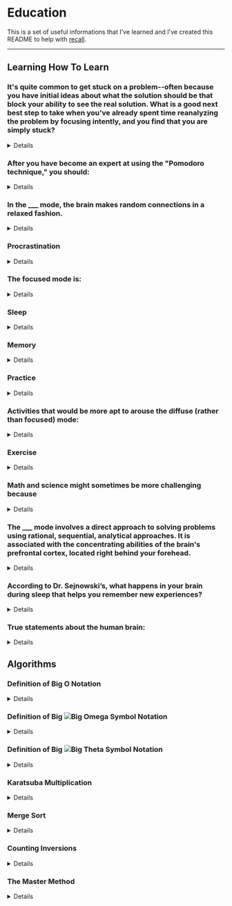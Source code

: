 # Education
This is a set of useful informations that I've learned and I've created this README to help with [recall](https://en.wikipedia.org/wiki/Recall_(memory)).

---

## Learning How To Learn

### It's quite common to get stuck on a problem--often because you have initial ideas about what the solution should be that block your ability to see the real solution. What is a good next best step to take when you've already spent time reanalyzing the problem by focusing intently, and you find that you are simply stuck?
<details>

* Take a little break. You can focus on something different, or even just relax and not focus on anything at all, perhaps going out for a walk. 
* Taking a little break is a good idea. Taking your attention off of what you want to solve helps allow other neural modes to have access to the material. You won't be conscious of your brain continuing to work in the background on the problem--but it is!
</details>

### After you have become an expert at using the "Pomodoro technique," you should:
<details>

* Continue to use the "Pomodoro technique" when you have difficulty learning a subject or getting yourself motivated to get started on the task, but make sure to also take breaks in between your Pomodoro sessions. 
* The Pomodoro technique is a time-management, time-boxing technique in which the focused-learning mode is utilized on some task or logically related tasks for 25 minutes continuously, with zero interruptions. It helps you focus on learning, and when you break/reward yourself, it helps you internalize what you went through during the Pomodoro session.
</details>


### In the ___ mode, the brain makes random connections in a relaxed fashion.
<details>
diffuse


![Diffuse Mode Octopus](images/learning-how-to-learn/diffuse-mode-octopus.png)
![Diffuse Mode Pinball Machine](images/learning-how-to-learn/diffuse-mode.jpg)
</details>


### Procrastination
<details>

* When you don't want to work on something, a sense of neural discomfort arises. However, researchers have found that not long after you might start working on something that you find unpleasant, that neural discomfort disappears. So an important aspect of tackling procrastination is to just get yourself through that initial period of discomfort. The Pomodoro technique helps you do that.
* Everybody has some issues with procrastination.
* Even if you keep right on task by prioritizing and working on the most important things, you are still procrastinating on whatever you are not working on. But if you are properly prioritizing your work--and also allowing for a little relaxation time in your life!--your problems with procrastination can be minimized.
</details>


### The focused mode is:
<details>

* Ideas, concepts, and problem-solving techniques that are at least somewhat familiar to you--your previous knowledge lays a sort of underlying neural pathway that you tend to follow.
* A pinball machine that has bumpers which are very tightly grouped together, so the pinball (the thought) can't go very far without bumping into a bumper.


![Focused Mode Pinball Machine](images/learning-how-to-learn/focus-mode.jpg)
</details>


### Sleep
<details>

* Too little sleep over too long a time is associated with all sorts of nasty conditions, including headaches, depression, heart disease, diabetes, and just plain dying earlier.
* During sleep, your brain erases the less important parts of memories and simultaneously strengthens areas that you need or want to remember.
</details>


### Memory
<details>

* Repetition is needed so your metabolic vampires--natural dissipating processes--don't suck the memories away.
* Research has shown that if you try to glue things into your memory by repeating something twenty times in one evening, for example, it won't stick nearly as well as if you practice it the same number of times over several days.
* Long term memory is like a storage warehouse.
</details>


### Practice
<details>

* Practice helps make memories more permanent.
* Neurons become linked together through repeated use. The more abstract something is, the more important it is to PRACTICE in order to bring these ideas into reality for you.
</details>


### Activities that would be more apt to arouse the diffuse (rather than focused) mode:
<details>

* Go for a walk.
* Getting some form of exercise while not concentrating on anything in particular.
* Take a shower.
</details>


### Exercise
<details>

* Helps improve your ability to learn and remember.
* Research is showing that exercise seems to be just as important as an enriched environment in allowing the brain to grow new neurons and remain healthy.
</details>


### Math and science might sometimes be more challenging because
<details>

* Math is not so directly related to emotions that we can feel.
* Math and science often involves more abstract, rather than concrete, ideas.
* In math and science, it's sometimes difficult to find analogous real-world concepts to point to--the abstract nature of a `+` symbol, for example, isn't like the word cow, which involves an animal you can directly point to.
</details>


### The ___ mode involves a direct approach to solving problems using rational, sequential, analytical approaches. It is associated with the concentrating abilities of the brain's prefrontal cortex, located right behind your forehead.
<details>
Focused


![Focused Mode Prefrontal Cortex](images/learning-how-to-learn/focused-mode-prefrontal-cortex.png)
</details>


### According to Dr. Sejnowski’s, what happens in your brain during sleep that helps you remember new experiences?
<details>Your brain forms new synapses.</details>


### True statements about the human brain:
<details>

* Sleeping helps the brain form new synapses (neural connections).
* Brain connectivity is dynamic (that is, it changes), not static.
</details>


## Algorithms

### Definition of Big O Notation
<details>

Let `T(n)` be a function on `n = 1, 2, 3,...`. Then `T(n) = O(f(n))` if and only if there exist constant `c, n_0 > 0` such that `T(n) <= cf(n)`. For all `n >= n_0`.
</details>


### Definition of Big ![Big Omega Symbol][big_omega] Notation
<details>

Let `T(n)` be a function on `n = 1, 2, 3,...`. Then ![tn_omega_fn][tn_omega_fn] if and only if there exist constant `c, n_0 > 0` such that `T(n) >= cf(n)`. For all `n >= n_0`.

[tn_omega_fn]: https://render.githubusercontent.com/render/math?math=T(n)%20=%20\Omega(f(n))
[big_omega]: https://render.githubusercontent.com/render/math?math=\Omega
</details>


### Definition of Big ![Big Theta Symbol][big_theta] Notation
<details>

Let `T(n)` be a function on `n = 1, 2, 3,...`. Then ![tn_theta_fn][tn_theta_fn] if and only if ![tn_omega_fn] and `T(n) = O(f(n))`.

[tn_theta_fn]: https://render.githubusercontent.com/render/math?math=T(n)%20=%20\Theta(f(n))
[big_theta]: https://render.githubusercontent.com/render/math?math=\Theta
</details>


### Karatsuba Multiplication
<details>

Karatsuba Mutiplication is a recursive algorithm for multiplying two `n` digit numbers.

* Time Complexity: `O(n^(log_2(3)))` which is approximately `O(n^1.59)`
* Space Complexity: `O(n)`


```
// x = 10^(n/2) * a + b
// y = 10^(n/2) * c + d
// x * y = 10^n * a * c  + 10^(n/2) * (a * d + b * c) + (b * d)
// 1. Recursively compute ac
// 2. Recursively compute bd
// 3. Recursively compute (a + b)(c + d) = ac + bd + ad + bc
// Gauss' Trick: (3) - (1) - (2) = ad + bc
// Upshot: Only need three recursive multiplications (and some additions)
def karatsuba(x, y) {
    if (x < 10 && y < 10) {
        return x * y
    }

    // calculate the size of the input (the number of digits)
    n = min(size_base10(x), size_base10(y))
    nHalf = n / 2

    // split the digits in the middle
    xHigh, xLow = split_at(x, nHalf)
    yHigh, yLow = split_at(y, nHalf)

    // 3 calls made to numbers that are approximately half the size
    z0 = karatsuba(xLow, yLow)
    z1 = karatsuba((xLow + xHigh), (yLow + yHigh))
    z2 = karatsuba(xHigh, yHigh)

    return (z2 * 10^(nHalf * 2)) + ((z1 - z2 - z0) * 10^nHalf) + z0
}
```

*Here is the [implementation](../algorithms-data-structures/karatsuba-multiplication/Karatsuba.java)*
</details>


### Merge Sort
<details>

[Merge sort](https://en.wikipedia.org/wiki/Merge_sort) is a [divide and conquer](https://en.wikipedia.org/wiki/Divide-and-conquer_algorithm) that sorts an array of `n` numbers.

* Time Complexity: `O(nlogn)`
* Space Complexity: `O(n)`


```
/**                                                                                                                             
 * Given the array of integers, sort them in ascending order.                                                                   
 * @param nums - The list of numbers                                                                                            
 * @param left - The start index                                                                                                
 * @param right - The end index                                                                                                 
 */                                                                                                                             
private static void mergeSort(int[] nums, int left, int right) {                                                                
  if (left >= right) {
      return;
  }

  // Get the middle index between [left, right] using bit shift to prevent overflow
  int mid = left + ((right - left) >> 1);

  mergeSort(nums, left, mid);
  mergeSort(nums, mid + 1, right);

  // merge the left and right in sorted order
  int[] sorted = new int[right - left + 1];

  int sortedIndex = 0;
  int leftIndex = left;
  int rightIndex = mid + 1;

  while (leftIndex <= mid && rightIndex <= right) {
      if (nums[leftIndex] < nums[rightIndex]) {
      sorted[sortedIndex] = nums[leftIndex++];
      } else {
      sorted[sortedIndex] = nums[rightIndex++];
      }
      sortedIndex += 1;
  }

  // copy the rest of elements into the sorted array
  while (leftIndex <= mid) sorted[sortedIndex++] = nums[leftIndex++];
  while (rightIndex <= right) sorted[sortedIndex++] = nums[rightIndex++];

  // sort the original nums array
  for (int i = 0; i < sorted.length; i++) {
      nums[left + i] = sorted[i];
  }
}
```

*Here is the [implementation](../algorithms-data-structures/merge-sort/MergeSort.java)*
</details>

### Counting Inversions
<details>

Counting inversions is a problem of counting the number of pairs of indices `(i, j)` in an array `nums` where `i < j` and `nums[i] > nums[j]`.

* Input: Array `nums` containing the numbers `1, 2, 3,..., n` in some arbitrary order
* Output: Number of inversions = number of pairs `(i, j)` of array indices with `i < j` and `nums[i] > nums[j]`.

Turns out we could use a [divide and conquer](https://en.wikipedia.org/wiki/Divide-and-conquer_algorithm) algorithm similar to merge sort to help us solve this problem.

![Counting Inverions Using Merge Sort](images/algorithms/counting-inversions.png)

* Time Complexity: `O(nlogn)`
* Space Complexity: `O(n)`

```
/**                                                                                                                             
 * Given the array of integers, count the number of inversions in this array between the indices [left, right].                 
 * https://en.wikipedia.org/wiki/Inversion_(discrete_mathematics)                                                               
 * @param nums - The list of numbers                                                                                            
 * @param left - The start index                                                                                                
 * @param right - The end index                                                                                                 
 * @return int - The number of inversions                                                                                       
 */                                                                                                                             
private static long countInversions(int[] nums, int left, int right) {                                                          
  if (left >= right) {                                                                                                          
    return 0;                                                                                                                   
  }                                                                                                                             
                                                                                                                                
  // Get the middle index between [left, right] using bit shift to prevent overflow                                             
  int mid = left + ((right - left) >> 1);                                                                                       
                                                                                                                                
  long leftInversions = countInversions(nums, left, mid);                                                                       
  long rightInversions = countInversions(nums, mid + 1, right);                                                                 
                                                                                                                                
  // merge the left and right in sorted order while counting the inversions                                                     
  int[] sorted = new int[right - left + 1];                                                                                     
                                                                                                                                
  long numInversions = leftInversions + rightInversions;                                                                        
  int sortedIndex = 0;                                                                                                          
  int leftIndex = left;                                                                                                         
  int rightIndex = mid + 1;                                                                                                     
                                                                                                                                
  while (leftIndex <= mid && rightIndex <= right) {                                                                             
    if (nums[leftIndex] < nums[rightIndex]) {                                                                                   
      sorted[sortedIndex] = nums[leftIndex++];                                                                                  
    } else {                                                                                                                    
      sorted[sortedIndex] = nums[rightIndex++];                                                                                 
      numInversions += (mid - leftIndex + 1);                                                                                   
    }                                                                                                                           
    sortedIndex += 1;                                                                                                           
  }                                                                                                                             
                                                                                                                                
  // copy the rest of elements into the sorted array                                                                            
  while (leftIndex <= mid) sorted[sortedIndex++] = nums[leftIndex++];                                                           
  while (rightIndex <= right) sorted[sortedIndex++] = nums[rightIndex++];                                                       
                                                                                                                                
  // sort the original nums array
  for (int i = 0; i < sorted.length; i++) {
    nums[left + i] = sorted[i];
  }

  return numInversions;
}
```

*Here is the [implementation](../algorithms-data-structures/counting-inversions/CountingInversions.java)*
</details>


### The Master Method
<details>

The [master method](https://en.wikipedia.org/wiki/Master_theorem_(analysis_of_algorithms)) provides an asymptotic analysis (using `Big O Notation`) for recurrence relations of types that occur in the analysis of many divide and conquer algorithms.

* Cool Feature: A "black box" for solving recurrences.
* Assumption: All subproblems have equal size.

#### Recurrence Format
1. Base Case: `T(n)` <= some constant for all sufficiently small `n`
2. For all larger `n`: `T(n) <= a * T(n/b) + O(n^d)`

Where
* `a` = number of recursive calls (`>= 1`)
* `b` = input size shrinkage factor (`> 1`)
* `d` = exponent in the running time of the "combine step" (`>= 0`)

*[a, b, d, are **independent** of n]*

#### The Theorem
`T(n)` is one of:

1. `O(n^d * logn)`                  **if a = b^d (root heavy)**
2. `O(n^d)`                         **if a < b^d**
3. `O(n^log_b(a)) = O(a^log_b(n))`  **if a > b^d (leaves heavy)**

*Note: In case 3 the base of the logarithm matters!*
</details>
